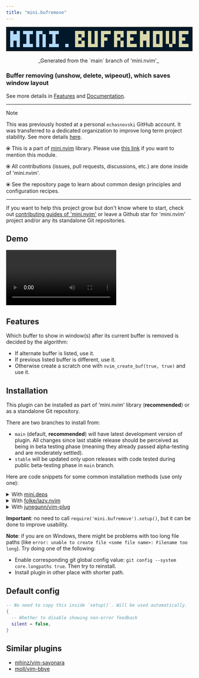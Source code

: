 ```yaml
---
title: "mini.bufremove"
---
```


<p align="center"> <img src="https://github.com/nvim-mini/assets/blob/main/logo-2/logo-bufremove_readme.png?raw=true" alt="mini.bufremove" style="max-width:100%;border:solid 2px"/> </p>
<p align="center">_Generated from the `main` branch of 'mini.nvim'_</p>


### Buffer removing (unshow, delete, wipeout), which saves window layout

See more details in [Features](#features) and [Documentation](../doc/mini-bufremove.qmd).

---

> [!NOTE]
> This was previously hosted at a personal `echasnovski` GitHub account. It was transferred to a dedicated organization to improve long term project stability. See more details [here](https://github.com/nvim-mini/mini.nvim/discussions/1970).

⦿ This is a part of [mini.nvim](https://github.com/nvim-mini/mini.nvim) library. Please use [this link](https://github.com/nvim-mini/mini.nvim/blob/main/readmes/mini-bufremove.md) if you want to mention this module.

⦿ All contributions (issues, pull requests, discussions, etc.) are done inside of 'mini.nvim'.

⦿ See the repository page to learn about common design principles and configuration recipes.

---

If you want to help this project grow but don't know where to start, check out [contributing guides of 'mini.nvim'](https://github.com/nvim-mini/mini.nvim/blob/main/CONTRIBUTING.md) or leave a Github star for 'mini.nvim' project and/or any its standalone Git repositories.

## Demo

![](https://github.com/nvim-mini/assets/blob/main/demo/demo-bufremove.mp4?raw=true)

## Features

Which buffer to show in window(s) after its current buffer is removed is decided by the algorithm:

- If alternate buffer is listed, use it.
- If previous listed buffer is different, use it.
- Otherwise create a scratch one with `nvim_create_buf(true, true)` and use it.

## Installation

This plugin can be installed as part of 'mini.nvim' library (**recommended**) or as a standalone Git repository.

There are two branches to install from:

- `main` (default, **recommended**) will have latest development version of plugin. All changes since last stable release should be perceived as being in beta testing phase (meaning they already passed alpha-testing and are moderately settled).
- `stable` will be updated only upon releases with code tested during public beta-testing phase in `main` branch.

Here are code snippets for some common installation methods (use only one):

<details>
<summary>With <a href="https://github.com/nvim-mini/mini.nvim/blob/main/readmes/mini-deps.md">mini.deps</a></summary>

- 'mini.nvim' library:

    | Branch | Code snippet                                  |
    |--------|-----------------------------------------------|
    | Main   | *Follow recommended ‘mini.deps’ installation* |
    | Stable | *Follow recommended ‘mini.deps’ installation* |

- Standalone plugin:

    | Branch | Code snippet                                                        |
    |--------|---------------------------------------------------------------------|
    | Main   | `add(‘nvim-mini/mini.bufremove’)`                                   |
    | Stable | `add({ source = ‘nvim-mini/mini.bufremove’, checkout = ‘stable’ })` |

</details>

<details>
<summary>With <a href="https://github.com/folke/lazy.nvim">folke/lazy.nvim</a></summary>

- 'mini.nvim' library:

    | Branch | Code snippet                                  |
    |--------|-----------------------------------------------|
    | Main   | `{ 'nvim-mini/mini.nvim', version = false },` |
    | Stable | `{ 'nvim-mini/mini.nvim', version = '*' },`   |

- Standalone plugin:

    | Branch | Code snippet                                       |
    |--------|----------------------------------------------------|
    | Main   | `{ 'nvim-mini/mini.bufremove', version = false },` |
    | Stable | `{ 'nvim-mini/mini.bufremove', version = '*' },`   |

</details>

<details>
<summary>With <a href="https://github.com/junegunn/vim-plug">junegunn/vim-plug</a></summary>

- 'mini.nvim' library:

    | Branch | Code snippet                                         |
    |--------|------------------------------------------------------|
    | Main   | `Plug 'nvim-mini/mini.nvim'`                         |
    | Stable | `Plug 'nvim-mini/mini.nvim', { 'branch': 'stable' }` |

- Standalone plugin:

    | Branch | Code snippet                                              |
    |--------|-----------------------------------------------------------|
    | Main   | `Plug 'nvim-mini/mini.bufremove'`                         |
    | Stable | `Plug 'nvim-mini/mini.bufremove', { 'branch': 'stable' }` |

</details>

**Important**: no need to call `require('mini.bufremove').setup()`, but it can be done to improve usability.

**Note**: if you are on Windows, there might be problems with too long file paths (like `error: unable to create file <some file name>: Filename too long`). Try doing one of the following:

- Enable corresponding git global config value: `git config --system core.longpaths true`. Then try to reinstall.
- Install plugin in other place with shorter path.

## Default config

```lua
-- No need to copy this inside `setup()`. Will be used automatically.
{
  -- Whether to disable showing non-error feedback
  silent = false,
}
```

## Similar plugins

- [mhinz/vim-sayonara](https://github.com/mhinz/vim-sayonara)
- [moll/vim-bbye](https://github.com/moll/vim-bbye)
